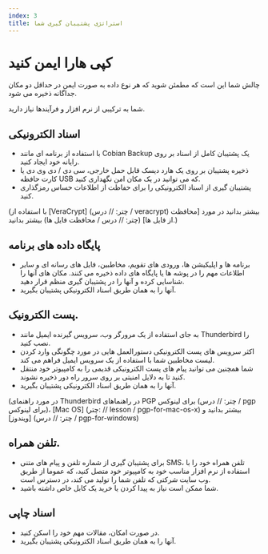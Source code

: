```yaml
---
index: 3
title: استراتژی پشتیبان گیری شما
---
```

# کپی هارا ایمن کنید

چالش شما این است که مطمئن شوید که هر نوع داده به صورت ایمن در حداقل دو مکان جداگانه ذخیره می شود.

شما به ترکیبی از نرم افزار و فرآیندها نیاز دارید.

## اسناد الکترونیکی

* با استفاده از برنامه ای مانند Cobian Backup یک پشتیبان کامل از اسناد بر روی رایانه خود ایجاد کنید.
* ذخیره پشتیبان بر روی یک هارد دیسک قابل حمل خارجی، سی دی / دی وی دی یا کارت حافظه USB که می توانید در یک مکان امن نگهداری کنید.
* پشتیبان گیری از اسناد الکترونیکی را برای حفاظت از اطلاعات حساس رمزگذاری کنید.

(با استفاده از [VeraCrypt] (چتر: // درس / veracrypt) بیشتر بدانید در مورد [محافظت از فایل ها] (چتر: // درس / محافظت فایل ها) بیشتر بدانید.)

## پایگاه داده های برنامه

* برنامه ها و اپلیکیشن ها، ورودی های تقویم، مخاطبین، فایل های رسانه ای و سایر اطلاعات مهم را در پوشه ها یا پایگاه های داده ذخیره می کنند. مکان های آنها را شناسایی کرده و آنها را در پشتیبان گیری منظم قرار دهید.
* آنها را به همان طریق اسناد الکترونیکی پشتیبان بگیرید.

## پست الکترونیک.

* به جای استفاده از یک مرورگر وب، سرویس گیرنده ایمیل مانند Thunderbird را نصب کنید.
* اکثر سرویس های پست الکترونیکی دستورالعمل هایی در مورد چگونگی وارد کردن لیست مخاطبین شما با استفاده از یک سرویس ایمیل فراهم می کند.
* شما همچنین می توانید پیام های پست الکترونیکی قدیمی را به کامپیوتر خود منتقل کنید تا به دلایل امنیتی بر روی سرور راه دور ذخیره نشوند.
* آنها را به همان طریق اسناد الکترونیکی پشتیبان بگیرید.

(در مورد راهنمای Thunderbird در راهنماهای PGP برای لینوکس (چتر: // درس / pgp برای لینوکس)، [Mac OS] (چتر: // lesson / pgp-for-mac-os-x) بیشتر بدانید و [ویندوز] (چتر: // درس / pgp-for-windows)

## تلفن همراه.

* برای پشتیبان گیری از شماره تلفن و پیام های متنی SMS، تلفن همراه خود را با استفاده از نرم افزار مناسب خود به کامپیوتر خود متصل کنید، که عموما از طریق وب سایت شرکتی که تلفن شما را تولید می کند، در دسترس است.
* شما ممکن است نیاز به پیدا کردن یا خرید یک کابل خاص داشته باشید.

## اسناد چاپی

* در صورت امکان، مقالات مهم خود را اسکن کنید.
* آنها را به همان طریق اسناد الکترونیکی پشتیبان بگیرید.